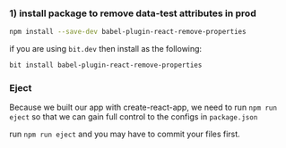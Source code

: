 ### 1) install package to remove data-test attributes in prod
```bash
npm install --save-dev babel-plugin-react-remove-properties
```

if you are using `bit.dev` then install as the following: 

```bash
bit install babel-plugin-react-remove-properties
```

### Eject

Because we built our app with create-react-app, we need to run `npm run eject` so that we can gain full control to the configs in `package.json`

run `npm run eject` 
and you may have to commit your files first. 
